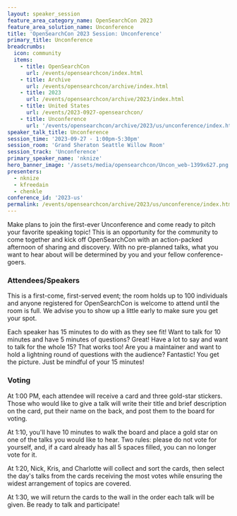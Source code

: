 ```yaml
---
layout: speaker_session
feature_area_category_name: OpenSearchCon 2023
feature_area_solution_name: Unconference
title: 'OpenSearchCon 2023 Session: Unconference'
primary_title: Unconference
breadcrumbs:
  icon: community
  items:
    - title: OpenSearchCon 
      url: /events/opensearchcon/index.html
    - title: Archive
      url: /events/opensearchcon/archive/index.html
    - title: 2023
      url: /events/opensearchcon/archive/2023/index.html
    - title: United States
      url: /events/2023-0927-opensearchcon/
    - title: Unconference
      url: '/events/opensearchcon/archive/2023/us/unconference/index.html'
speaker_talk_title: Unconference
session_time: '2023-09-27 - 1:00pm-5:30pm'
session_room: 'Grand Sheraton Seattle Willow Room'
session_track: 'Unconference'
primary_speaker_name: 'nknize'
hero_banner_image: '/assets/media/opensearchcon/Uncon_web-1399x627.png'
presenters:
  - nknize
  - kfreedain
  - chenkle
conference_id: '2023-us'
permalink: /events/opensearchcon/archive/2023/us/unconference/index.html
---
```


Make plans to join the first-ever Unconference and come ready to pitch 
your favorite speaking topic! This is an opportunity for the community to 
come together and kick off OpenSearchCon with an action-packed afternoon 
of sharing and discovery. With no pre-planned talks, what you want to hear 
about will be determined by you and your fellow conference-goers.

### Attendees/Speakers

This is a first-come, first-served event; the room holds up to 100 individuals 
and anyone registered for OpenSearchCon is welcome to attend until the 
room is full. We advise you to show up a little early to make sure you get 
your spot.

Each speaker has 15 minutes to do with as they see fit! Want to talk for 10 
minutes and have 5 minutes of questions? Great! Have a lot to say and want 
to talk for the whole 15? That works too! Are you a maintainer and want to 
hold a lightning round of questions with the audience? Fantastic! You get the
picture. Just be mindful of your 15 minutes!

### Voting

At 1:00 PM, each attendee will receive a card and three gold-star stickers. 
Those who would like to give a talk will write their title and brief description 
on the card, put their name on the back, and post them to the board for 
voting.

At 1:10, you&apos;ll have 10 minutes to walk the board and place a gold star on 
one of the talks you would like to hear. Two rules: please do not vote for 
yourself, and, if a card already has all 5 spaces filled, you can no longer vote 
for it.

At 1:20, Nick, Kris, and Charlotte will collect and sort the cards, then select the day's 
talks from the cards receiving the most votes while ensuring the widest 
arrangement of topics are covered. 

At 1:30, we will return the cards to the wall in the order each talk will be 
given. Be ready to talk and participate!
